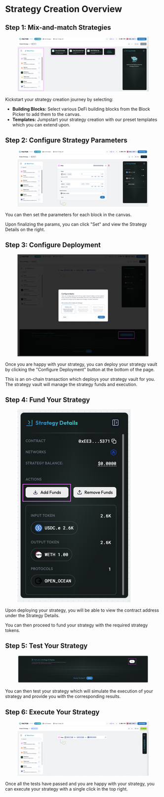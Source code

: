 # Strategy Creation Overview

## Step 1: Mix-and-match Strategies

<figure><img src="../../../.gitbook/assets/image (3) (1).png" alt=""><figcaption></figcaption></figure>

Kickstart your strategy creation journey by selecting:

* **Building Blocks:** Select various DeFi building blocks from the Block Picker to add them to the canvas.
* **Templates:** Jumpstart your strategy creation with our preset templates which you can extend upon.

## Step 2: Configure Strategy Parameters

<figure><img src="../../../.gitbook/assets/image (1) (1) (1) (1) (1).png" alt=""><figcaption></figcaption></figure>

You can then set the parameters for each block in the canvas.

Upon finalizing the params, you can click "Set" and view the Strategy Details on the right.

## Step 3: Configure Deployment

<figure><img src="../../../.gitbook/assets/image (2) (1) (1) (1).png" alt=""><figcaption></figcaption></figure>

Once you are happy with your strategy, you can deploy your strategy vault by clicking the "Configure Deployment" button at the bottom of the page.&#x20;

This is an on-chain transaction which deploys your strategy vault for you. The strategy vault will manage the strategy funds and execution.

## Step 4: Fund Your Strategy

<figure><img src="../../../.gitbook/assets/image (3) (1) (1).png" alt=""><figcaption></figcaption></figure>

Upon deploying your strategy, you will be able to view the contract address under the Strategy Details.

You can then proceed to fund your strategy with the required strategy tokens.

## Step 5: Test Your Strategy

<figure><img src="../../../.gitbook/assets/image (5) (1).png" alt=""><figcaption></figcaption></figure>

You can then test your strategy which will simulate the execution of your strategy and provide you with the corresponding results.

## Step 6: Execute Your Strategy

<figure><img src="../../../.gitbook/assets/image (7) (1).png" alt=""><figcaption></figcaption></figure>

Once all the tests have passed and you are happy with your strategy, you can execute your strategy with a single click in the top right.
